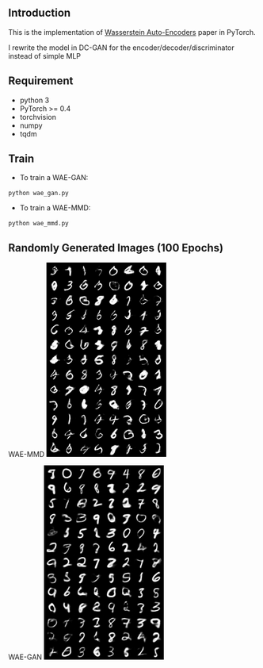 ## Introduction
This is the implementation of [Wasserstein Auto-Encoders](https://arxiv.org/abs/1711.01558) paper in PyTorch.

I rewrite the model in DC-GAN for the encoder/decoder/discriminator instead of simple MLP

## Requirement
* python 3
* PyTorch >= 0.4
* torchvision
* numpy
* tqdm

## Train
* To train a WAE-GAN:
```
python wae_gan.py
```
* To train a WAE-MMD:
```
python wae_mmd.py
```

## Randomly Generated Images (100 Epochs)
WAE-MMD
![WAE_MMD](./recon_images/wae_mmd.png)

WAE-GAN
![WAE_GAN](./recon_images/wae_gan.png)